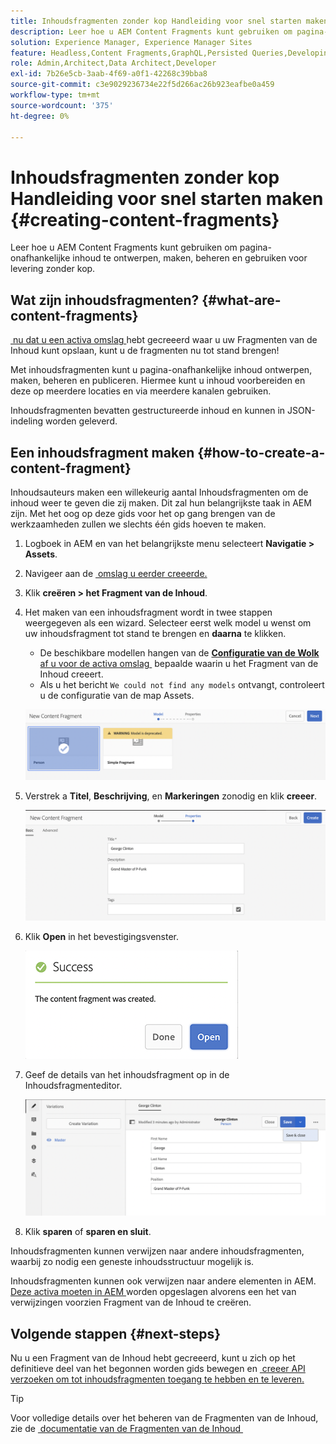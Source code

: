 ```yaml
---
title: Inhoudsfragmenten zonder kop Handleiding voor snel starten maken
description: Leer hoe u AEM Content Fragments kunt gebruiken om pagina-onafhankelijke inhoud te ontwerpen, maken, beheren en gebruiken voor levering zonder kop.
solution: Experience Manager, Experience Manager Sites
feature: Headless,Content Fragments,GraphQL,Persisted Queries,Developing
role: Admin,Architect,Data Architect,Developer
exl-id: 7b26e5cb-3aab-4f69-a0f1-42268c39bba8
source-git-commit: c3e9029236734e22f5d266ac26b923eafbe0a459
workflow-type: tm+mt
source-wordcount: '375'
ht-degree: 0%

---
```


# Inhoudsfragmenten zonder kop Handleiding voor snel starten maken {#creating-content-fragments}

Leer hoe u AEM Content Fragments kunt gebruiken om pagina-onafhankelijke inhoud te ontwerpen, maken, beheren en gebruiken voor levering zonder kop.

## Wat zijn inhoudsfragmenten? {#what-are-content-fragments}

[&#x200B; nu dat u een activa omslag &#x200B;](create-assets-folder.md) hebt gecreeerd waar u uw Fragmenten van de Inhoud kunt opslaan, kunt u de fragmenten nu tot stand brengen!

Met inhoudsfragmenten kunt u pagina-onafhankelijke inhoud ontwerpen, maken, beheren en publiceren. Hiermee kunt u inhoud voorbereiden en deze op meerdere locaties en via meerdere kanalen gebruiken.

Inhoudsfragmenten bevatten gestructureerde inhoud en kunnen in JSON-indeling worden geleverd.

## Een inhoudsfragment maken {#how-to-create-a-content-fragment}

Inhoudsauteurs maken een willekeurig aantal Inhoudsfragmenten om de inhoud weer te geven die zij maken. Dit zal hun belangrijkste taak in AEM zijn. Met het oog op deze gids voor het op gang brengen van de werkzaamheden zullen we slechts één gids hoeven te maken.

1. Logboek in AEM en van het belangrijkste menu selecteert **Navigatie > Assets**.
1. Navigeer aan de [&#x200B; omslag u eerder creeerde.](create-assets-folder.md)
1. Klik **creëren > het Fragment van de Inhoud**.
1. Het maken van een inhoudsfragment wordt in twee stappen weergegeven als een wizard. Selecteer eerst welk model u wenst om uw inhoudsfragment tot stand te brengen en **daarna** te klikken.
   * De beschikbare modellen hangen van de [**Configuratie van de Wolk** af u voor de activa omslag &#x200B;](create-assets-folder.md) bepaalde waarin u het Fragment van de Inhoud creeert.
   * Als u het bericht `We could not find any models` ontvangt, controleert u de configuratie van de map Assets.

   ![&#x200B; Uitgezochte Model van het Fragment van de Inhoud &#x200B;](assets/content-fragment-model-select.png)
1. Verstrek a **Titel**, **Beschrijving**, en **Markeringen** zonodig en klik **creeer**.

   ![&#x200B; creeer het Fragment van de Inhoud &#x200B;](assets/content-fragment-create.png)
1. Klik **Open** in het bevestigingsvenster.

   ![&#x200B; gecreeerd van het Fragment van de Inhoud bevestiging &#x200B;](assets/content-fragment-confirmation.png)
1. Geef de details van het inhoudsfragment op in de Inhoudsfragmenteditor.

   ![&#x200B; de Redacteur van het Fragment van de Inhoud &#x200B;](assets/content-fragment-edit.png)
1. Klik **sparen** of **sparen en sluit**.

Inhoudsfragmenten kunnen verwijzen naar andere inhoudsfragmenten, waarbij zo nodig een geneste inhoudsstructuur mogelijk is.

Inhoudsfragmenten kunnen ook verwijzen naar andere elementen in AEM. [&#x200B; Deze activa moeten in AEM &#x200B;](/help/assets/manage-assets.md) worden opgeslagen alvorens een het van verwijzingen voorzien Fragment van de Inhoud te creëren.

## Volgende stappen {#next-steps}

Nu u een Fragment van de Inhoud hebt gecreeerd, kunt u zich op het definitieve deel van het begonnen worden gids bewegen en [&#x200B; creeer API verzoeken om tot inhoudsfragmenten toegang te hebben en te leveren.](create-api-request.md)

>[!TIP]
>
>Voor volledige details over het beheren van de Fragmenten van de Inhoud, zie de [&#x200B; documentatie van de Fragmenten van de Inhoud &#x200B;](/help/assets/content-fragments/content-fragments.md)
